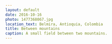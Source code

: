 ```yaml
---
layout: default
date: 2016-10-16
photo: 1477368067.jpg
location_text: Belmira, Antioquia, Colombia
title: Between mountains
caption: A small field between two mountains.
---
```

